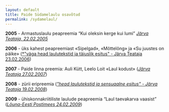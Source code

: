 ```yaml
---
layout: default
title: Paide Südamelaulu osavõtud
permalink: /sydamelaul/
---
```


**2005** - Armastuslaulu peapreemia “Kui oleksin kerge kui lumi” [*Järva Teataja, 22.02.2005*](https://jarvateataja.postimees.ee/2060917/jarvalane-kirjutas-jarvalane-kirjutas)

**2006** - üks kahest peapreemiast «Sipelgad», «Mõttelõng» ja «Su juustes on päike» ([*"väga head laulutekstid ja täiuslik esitus" - Järva Teataja 23.02.2006](https://jarvateataja.postimees.ee/2064861/laululoojad-ule-eesti-kaisid-sudamelinnas))

**2007** - Paide linna preemia: Auli Kütt, Leelo Loit «Laul kodust» ([*Järva Teataja 27.02.2007*](https://jarvateataja.postimees.ee/2069343/sudamelaulud-volusid-kuulajaid))

**2008** - zürii eripreemia ([*"head laulutekstid ja sensuaalne esitus" - Järva Teataja 19.02.2008*](https://jarvateataja.postimees.ee/2075441/sudamed-laulsid-paides-voidu))

**2009** - ühiskonnakriitiliste laulude peapreemia “Laul taevakarva vaasist” ([*Lõuna-Eesti Postimees 24.02.2009*](https://lounapostimees.postimees.ee/86319/torva-neiud-laulsid-sudamest-sudamesse))


